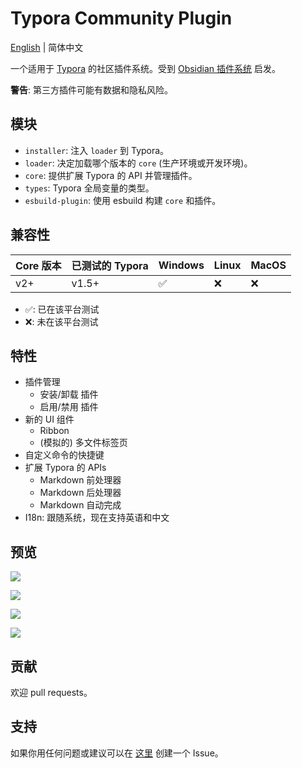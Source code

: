 # Typora Community Plugin

[English](https://github.com/typora-community-plugin/typora-community-plugin#README.md) | 简体中文

一个适用于 [Typora](https://typora.io/) 的社区插件系统。受到 [Obsidian 插件系统](https://marcus.se.net/obsidian-plugin-docs/) 启发。

**警告**: 第三方插件可能有数据和隐私风险。



## 模块

- `installer`: 注入 `loader` 到 Typora。
- `loader`: 决定加载哪个版本的 `core` (生产环境或开发环境)。
- `core`: 提供扩展 Typora 的 API 并管理插件。
- `types`: Typora 全局变量的类型。
- `esbuild-plugin`: 使用 esbuild 构建 `core` 和插件。



## 兼容性

| Core 版本 | 已测试的 Typora | Windows | Linux | MacOS |
| --------- | ------------- | ------- | ----- | ----- |
| v2+       | v1.5+         | ✅      | ❌    | ❌    |

- ✅: 已在该平台测试
- ❌: 未在该平台测试



## 特性

- 插件管理
  - 安装/卸载 插件
  - 启用/禁用 插件
- 新的 UI 组件
  - Ribbon
  - (模拟的) 多文件标签页
- 自定义命令的快捷键
- 扩展 Typora 的 APIs
  - Markdown 前处理器
  - Markdown 后处理器
  - Markdown 自动完成
- I18n: 跟随系统，现在支持英语和中文



## 预览

![](https://fastly.jsdelivr.net/gh/typora-community-plugin/typora-community-plugin@main/docs/assets/base.jpg)

![](https://fastly.jsdelivr.net/gh/typora-community-plugin/typora-community-plugin@main/docs/assets/command-modal.jpg)

![](https://fastly.jsdelivr.net/gh/typora-community-plugin/typora-community-plugin@main/docs/assets/settings-modal.jpg)

![](https://fastly.jsdelivr.net/gh/typora-community-plugin/typora-community-plugin@main/docs/assets/plugin-marketplace.jpg)



## 贡献

欢迎 pull requests。



## 支持

如果你用任何问题或建议可以在 [这里](https://github.com/typora-community-plugin/typora-community-plugin/issues) 创建一个 Issue。
